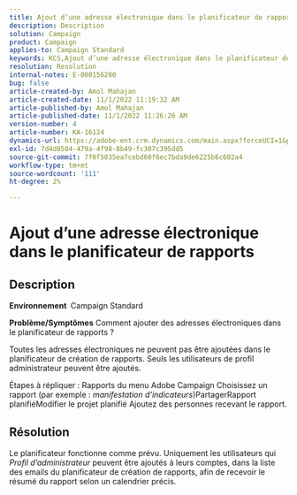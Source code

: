 ```yaml
---
title: Ajout d’une adresse électronique dans le planificateur de rapports
description: Description
solution: Campaign
product: Campaign
applies-to: Campaign Standard
keywords: KCS,Ajout d’une adresse électronique dans le planificateur de création de rapports
resolution: Resolution
internal-notes: E-000156280
bug: false
article-created-by: Amol Mahajan
article-created-date: 11/1/2022 11:19:32 AM
article-published-by: Amol Mahajan
article-published-date: 11/1/2022 11:26:26 AM
version-number: 4
article-number: KA-16124
dynamics-url: https://adobe-ent.crm.dynamics.com/main.aspx?forceUCI=1&pagetype=entityrecord&etn=knowledgearticle&id=3863ba0a-d759-ed11-9561-6045bd006f95
exl-id: 7d4d8584-479a-4f98-8b49-fc307c395dd5
source-git-commit: 7f0f5035ea7cebd60f6ec7bda9de6225b6c602a4
workflow-type: tm+mt
source-wordcount: '111'
ht-degree: 2%

---
```


# Ajout d’une adresse électronique dans le planificateur de rapports

## Description

<b>Environnement </b>
Campaign Standard


<b>Problème/Symptômes</b>
Comment ajouter des adresses électroniques dans le planificateur de rapports ?

Toutes les adresses électroniques ne peuvent pas être ajoutées dans le planificateur de création de rapports. Seuls les utilisateurs de profil administrateur peuvent être ajoutés.

Étapes à répliquer : Rapports du menu Adobe Campaign Choisissez un rapport (par exemple : *manifestation d&#39;indicateurs*)PartagerRapport planifiéModifier le projet planifié Ajoutez des personnes recevant le rapport.


## Résolution


Le planificateur fonctionne comme prévu. Uniquement les utilisateurs qui *Profil d’administrateur* peuvent être ajoutés à leurs comptes, dans la liste des emails du planificateur de création de rapports, afin de recevoir le résumé du rapport selon un calendrier précis.
